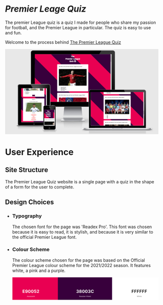 # **_Premier Leage Quiz_**

The premier League quiz is a quiz I made for people who share my passion for football, and the Premier League in particular. The quiz is easy to use and fun.

Welcome to the process behind <a href="https://joeyo991.github.io/premierleague-quiz/" target="_blank" rel="noopener">The Premier League Quiz</a>

![Premier League Quiz responsive design](assets/readme-images/plqresponsive.png)

# User Experience

## Site Structure

The Premier League Quiz website is a single page with a quiz in the shape of a form for the user to complete.

## Design Choices

 * ### Typography
     The chosen font for the page was 'Readex Pro'. This font was chosen because it is easy to read, it is stylish, and because it is very similar to the official Premier League font.

 * ### Colour Scheme
     The colour scheme chosen for the page was based on the Official Premier League colour scheme for the 2021/2022 season. It features white, a pink and a purple.

     ![Colour Palate image](assets/readme-images/plqcolor-palate.png)